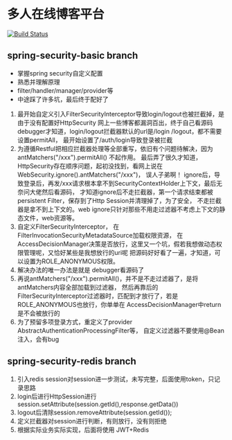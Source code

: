 # 多人在线博客平台

[![Build Status](https://travis-ci.com/zhengbigbig/blogs.svg?branch=master)](https://travis-ci.com/zhengbigbig/blogs)

## spring-security-basic branch
- 掌握spring security自定义配置
- 熟悉并理解原理
- filter/handler/manager/provider等
- 中途踩了许多坑，最后终于配好了
1. 最开始自定义引入FilterSecurityInterceptor导致login/logout也被拦截掉，是由于没有配置好HttpSecurity
网上一些博客都漏洞百出，终于自己看源码debugger才知道，login/logout拦截器默认的url是/login /logout，都不需要设置permitAll，
最开始设置了/auth/login导致登录被拦截
2. 为遵循Restful把相应拦截器处理等全部重写，依旧有个问题待解决，因为antMatchers("/xxx").permitAll() 不起作用。
最后弄了很久才知道，HttpSecurity存在顺序问题，起初没找到，看网上说在 WebSecurity.ignore().antMatchers("/xxx")，
误人子弟啊！
ignore后，导致登录后，再发/xxx请求根本拿不到SecurityContextHolder上下文，最后无奈问大佬然后看源码，
才知道ignore后不走拦截器，第一个请求结束都被persistent Filter，保存到了Http Session并清理掉了，为了安全，
不走拦截器是拿不到上下文的。web ignore只针对那些不用走过滤器不考虑上下文的静态文件，web资源等。
3. 自定义FilterSecurityInterceptor， 在FilterInvocationSecurityMetadataSource加载权限资源，
在AccessDecisionManager决策是否放行，这里又一个坑，假若我想做动态权限管理呢，又恰好某些是我想放行的uri呢
把源码好好看了一遍，才知道，可以设置为ROLE_ANONYMOUS权限。
4. 解决办法的唯一办法是就是  debugger看源码了
5. 再说antMatchers("/xxx").permitAll()，并不是不走过滤器了，是将antMatchers内容全部加载到过滤器，
然后再靠后的FilterSecurityInterceptor过滤器时，匹配到才放行了，若是ROLE_ANONYMOUS也放行，你单单在
AccessDecisionManager中return是不会被放行的
6. 为了预留多项登录方式，重定义了provider AbstractAuthenticationProcessingFilter等，
自定义过滤器不要使用@Bean注入，会有bug

## spring-security-redis branch
1. 引入redis session对session进一步测试，未写完整，后面使用token，只记录思路
2. login后进行HttpSession进行session.setAttribute(session.getId(),response.getData())
3. logout后清除session.removeAttribute(session.getId());
4. 定义拦截器对session进行判断，有则放行，没有则拒绝
5. 根据实际业务实际实现，后面将使用 JWT+Redis

